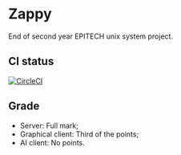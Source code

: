 # Zappy
End of second year EPITECH unix system project.

## CI status
[![CircleCI](https://circleci.com/gh/arthurphilippe/zappy/tree/master.svg?style=svg)](https://circleci.com/gh/arthurphilippe/zappy/tree/master)

## Grade
- Server: Full mark;
- Graphical client: Third of the points;
- AI client: No points.
